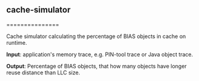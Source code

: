 ## cache-simulator
===============

Cache simulator calculating the percentage of BIAS objects in cache on runtime.

**Input**: application's memory trace, e.g. PIN-tool trace or Java object trace.

**Output**: Percentage of BIAS objects, that how many objects have longer reuse distance than LLC size.
